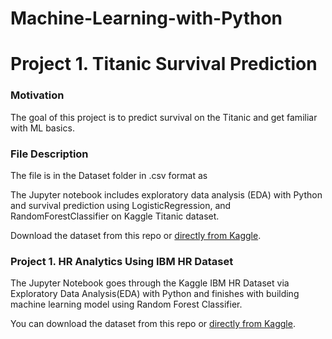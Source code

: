 # Machine-Learning-with-Python

# Project 1. Titanic Survival Prediction

### Motivation
The goal of this project is to predict survival on the Titanic and get familiar with ML basics.

### File Description
The file is in the Dataset folder in .csv format as 

The Jupyter notebook includes exploratory data analysis (EDA) with Python and survival prediction using LogisticRegression, and RandomForestClassifier on Kaggle Titanic dataset.

Download the dataset from this repo or [directly from Kaggle](https://www.kaggle.com/c/titanic).

### Project 1. HR Analytics Using IBM HR Dataset

The Jupyter Notebook goes through the Kaggle IBM HR Dataset via Exploratory Data Analysis(EDA) with Python and finishes with building machine learning model using Random Forest Classifier.

You can download the dataset from this repo or [directly from Kaggle](https://www.kaggle.com/pavansubhasht/ibm-hr-analytics-attrition-dataset).

